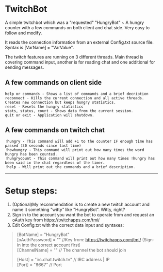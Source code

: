 # TwitchBot
A simple twitchbot which was a "requested" "HungryBot" ~ A hungry counter with a few commands on both client and chat side.
Very easy to follow and modify.

It reads the connection information from an external Config.txt source file.
Syntax is [VarName] = "VarValue".

The twitch features are running on 3 different threads. Main thread is covering command input, another is for reading chat and one additional for sending messages.

## A few commands on client side
```
help or commands - Shows a list of commands and a brief decription
reconnect - Kills the current connection and all active threads. Creates new connection but keeps hungry statistics.
reset - Resets the hungry statistics
stats, status, count - Shows data from the current session.
quit or exit - Application will shutdown.
```
## A few commands on twitch chat
```
!hungry - This command will add +1 to the counter IF enough time has passed (30 seconds since last time)
!howhungry - This command will print out how many times the word hungry has been counted.
!hungrycount - This command will print out how many times !hungry has been said in the chat regardless of the timer.
!help - Will print out the commands and a brief description.
```
---------------------------------------------------------------------------------------------------------------------------------------
# Setup steps:
1. (Optional)My recommendation is to create a new twitch account and name it something "witty" like "HungryBot". Witty, right?
2. Sign in to the account you want the bot to operate from and request an oAuth key from https://twitchapps.com/tmi/
3. Edit Config.txt with the correct data input and syntaxes:

>[BotName] = "HungryBot"  
>[oAuthPassword] = "" //Key from: https://twitchapps.com/tmi/ (Sign-in into the correct account first)   
>[ChannelName] = "" // The channel the bot should join  
>  
>[Host] = "irc.chat.twitch.tv" // IRC address | IP  
>[Port] = "6667" // Port
